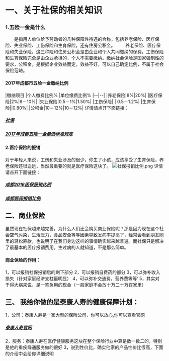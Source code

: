 # 一、关于社保的相关知识
### 1.五险一金是什么

　　是指用人单位给予劳动者的几种保障性待遇的合称，包括养老保险、医疗保险、失业保险、工伤保险和生育保险，还有住房公积金。
　　养老保险、医疗保险和失业保险，这三种险和住房公积金是由企业和个人共同缴纳的保费，工伤保险和生育保险完全是由企业承担的，个人不需要缴纳。缴纳社会保险是国家强制性的要求，公积金，是根据企业效益而定，效益不好，可以自己确定比例，不属于社会保险范畴。
 ####   2017年成都市五险一金缴纳比例

|缴纳项目 |个人缴费比例% |单位缴费比例%
|--|--|
|养老保险|8%|20%|
|医疗保险|2%|6－10%|
|失业保险|0.5－1%|1.50%|
|工伤保险| | 0.5－1.2%|
|生育保险||0.80%|
|公积金|10－12%|10－12%|
详情请点开下面链接：
##### [社保](http://baike.baidu.com/item/%E7%A4%BE%E4%BC%9A%E4%BF%9D%E9%99%A9/73529?fromtitle=%E7%A4%BE%E4%BF%9D&fromid=558563&type=syn)
##### [2017年成都五险一金最低标准规定](http://kaoshi.yjbys.com/gongwuyuan/shizhengshenlun/shishizhengye/481443.html)
#### 2.医疗保险的报销
对于年轻人来说，工伤和失业涉及的很少，你生了小孩，应该享受了生育保险，养老保险还很遥远，当然最重要的就是医疗保险这块了。
![社保报销比例.png](http://upload-images.jianshu.io/upload_images/4626319-f5f02cfcab9b9450.png?imageMogr2/auto-orient/strip%7CimageView2/2/w/1240)
详情请点开下面链接：
##### [成都2016医保报销比例](http://www.pincai.com/group/680605.htm)
##### [成都医保报销比例](http://chengdu.chashebao.com/yiliao/12608.html)
## 二、商业保险
 虽然现在社保越来越完善，为什么人们还会购买商业保险呢？那是因为现在这个社会空气污染，生活压力，食品安全等等因素导致发病率提高了，经常会看到朋友圈里的轻松筹款，也说明了在我们身边这样的事情确实越来越普遍。而社保只是解决了最基本的医疗报销费用。生过病的人就知道，不是那么简单。
#### 商业保险的作用：
1，可以报销社保报销后的剩下部分
2，可以报销自费药的部分
3，可以弥补收入损失（针对家庭经济支柱最明显）
4，可以弥补交通费，营养费等等‘
5，其实对于得大病来说，是一笔急用的现金（一般家庭不会放十万二十万在家里）
## 三、 我给你做的是泰康人寿的健康保障计划：
1，公司：泰康人寿是一家大型的保险公司，你可以放心,你可以查看官网
##### [泰康人寿官网](http://www.taikang.com/)
2，服务：泰康人寿在医疗健康服务这块在整个保险行业中算是数一数二的，特别是他的重疾绿通服务做的很好
3，说到性价比，确实他家的产品性价比很高，下面的介绍中会给你详细说明

